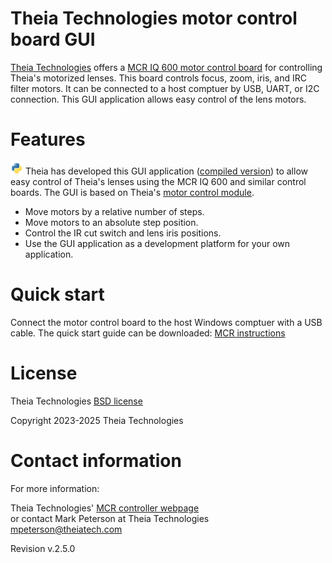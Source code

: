 # Theia Technologies motor control board GUI
[Theia Technologies](https://www.theiatech.com) offers a [MCR IQ 600 motor control board](https://www.theiatech.com/lenses/accessories/mcr/) for controlling Theia's motorized lenses.  This board controls focus, zoom, iris, and IRC filter motors.  It can be connected to a host comptuer by USB, UART, or I2C connection.  This GUI application allows easy control of the lens motors.  

# Features
<img src="https://raw.githubusercontent.com/devicons/devicon/master/icons/python/python-original.svg" alt="python" width="20" height="20"/> Theia has developed this GUI application ([compiled version](https://theiatech.com/MCR-IQ-GUI)) to allow easy control of Theia's lenses using the MCR IQ 600 and similar control boards.  The GUI is based on Theia's [motor control module](https://github.com/cliquot22/TheiaMCR).   

- Move motors by a relative number of steps. 
- Move motors to an absolute step position. 
- Control the IR cut switch and lens iris positions. 
- Use the GUI application as a development platform for your own application.  

# Quick start
Connect the motor control board to the host Windows comptuer with a USB cable.  The quick start guide can be downloaded: [MCR instructions](https://theiatech.com/MCR-Setup)

# License
Theia Technologies [BSD license](https://theiatech.com/Theia_BSD)  

Copyright 2023-2025 Theia Technologies

# Contact information
For more information: 

Theia Technologies' [MCR controller webpage](https://www.theiatech.com/lenses/accessories/mcr/)  
or contact Mark Peterson at Theia Technologies  
[mpeterson@theiatech.com](mailto://mpeterson@theiatech.com)

Revision
v.2.5.0